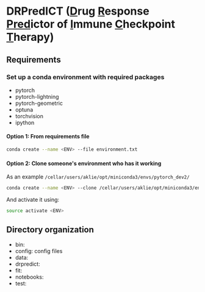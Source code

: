 # DRPredICT (<u>D</u>rug <u>R</u>esponse <u>Pred</u>ictor of <u>I</u>mmune <u>C</u>heckpoint <u>T</u>herapy)

## Requirements

### Set up a conda environment with required packages

 - pytorch
 - pytorch-lightning
 - pytorch-geometric
 - optuna
 - torchvision
 - ipython
 
#### Option 1: From requirements file
```bash
conda create --name <ENV> --file environment.txt
```
#### Option 2: Clone someone's environment who has it working
As an example `/cellar/users/aklie/opt/miniconda3/envs/pytorch_dev2/`
```bash
conda create --name <ENV> --clone /cellar/users/aklie/opt/miniconda3/envs/pytorch_dev2/
```
And activate it using:
```bash
source activate <ENV>
```

## Directory organization

- bin: 
- config: config files
- data:
- drpredict:
- fit:
- notebooks:
- test: